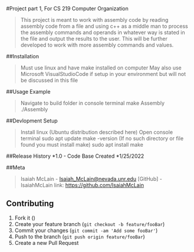 #Project part 1, For CS 219 Computer Organization

>This project is meant to work with assembly code
 by reading assembly code from a file and using c++ 
 as a middle man to process the assembly commands 
 and operands in whatever way is stated in the file
 and output the results to the user. This will be 
 further developed to work with more assembly commands
 and values. 

##Installation 
 >Must use linux and have make installed on computer
 >May also use Microsoft VisualStudioCode if setup in
 your environment but will not be discussed in this file

##Usage Example 
 >Navigate to build folder in console terminal
 >make Assembly 
 >./Assembly 

##Devlopment Setup 
 >Install linux (Ubuntu distribution described here) 
 >Open console terminal
 >sudo apt update
 >make -version (If no such directory or file found you must install make)
 >sudo apt install make

##Release History 
    *1.0 - Code Base Created 
        *1/25/2022

##Meta 
 >Isaiah McLain - Isaiah_McLain@nevada.unr.edu
 [GitHub] - IsaiahMcLain link: https://github.com/IsaiahMcLain

## Contributing
 1. Fork it (<github fork>)
 2. Create your feature branch (`git checkout -b feature/fooBar`)
 3. Commit your changes (`git commit -am 'Add some fooBar'`)
 4. Push to the branch (`git push origin feature/fooBar`)
 5. Create a new Pull Request

